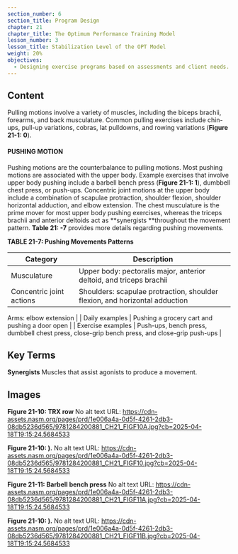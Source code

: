 ```yaml
---
section_number: 6
section_title: Program Design
chapter: 21
chapter_title: The Optimum Performance Training Model
lesson_number: 3
lesson_title: Stabilization Level of the OPT Model
weight: 20%
objectives:
  - Designing exercise programs based on assessments and client needs.
---
```


## Content
Pulling motions involve a variety of muscles, including the biceps brachii, forearms, and back musculature. Common pulling exercises include chin-ups, pull-up variations, cobras, lat pulldowns, and rowing variations (**Figure 21-1: 0**).

#### PUSHING MOTION

Pushing motions are the counterbalance to pulling motions. Most pushing motions are associated with the upper body. Example exercises that involve upper body pushing include a barbell bench press (**Figure 21-1: 1**), dumbbell chest press, or push-ups. Concentric joint motions at the upper body include a combination of scapulae protraction, shoulder flexion, shoulder horizontal adduction, and elbow extension. The chest musculature is the prime mover for most upper body pushing exercises, whereas the triceps brachii and anterior deltoids act as **synergists **throughout the movement pattern. **Table 21: -7** provides more details regarding pushing movements.

**TABLE 21-7: Pushing Movements Patterns**

| Category | Description |
|---|---|
| Musculature | Upper body: pectoralis major, anterior deltoid, and triceps brachii |
| Concentric joint actions | Shoulders: scapulae protraction, shoulder flexion, and horizontal adduction

Arms: elbow extension |
| Daily examples | Pushing a grocery cart and pushing a door open |
| Exercise examples | Push-ups, bench press, dumbbell chest press, close-grip bench press, and close-grip push-ups |

## Key Terms

**Synergists**
Muscles that assist agonists to produce a movement.

## Images

**Figure 21-10: TRX row**
No alt text
URL: https://cdn-assets.nasm.org/pages/prd/1e006a4a-0d5f-4261-2db3-08db5236d565/9781284200881_CH21_FIGF10A.jpg?cb=2025-04-18T19:15:24.5684533

**Figure 21-10: ).**
No alt text
URL: https://cdn-assets.nasm.org/pages/prd/1e006a4a-0d5f-4261-2db3-08db5236d565/9781284200881_CH21_FIGF10.jpg?cb=2025-04-18T19:15:24.5684533

**Figure 21-11: Barbell bench press**
No alt text
URL: https://cdn-assets.nasm.org/pages/prd/1e006a4a-0d5f-4261-2db3-08db5236d565/9781284200881_CH21_FIGF11A.jpg?cb=2025-04-18T19:15:24.5684533

**Figure 21-10: ).**
No alt text
URL: https://cdn-assets.nasm.org/pages/prd/1e006a4a-0d5f-4261-2db3-08db5236d565/9781284200881_CH21_FIGF11B.jpg?cb=2025-04-18T19:15:24.5684533